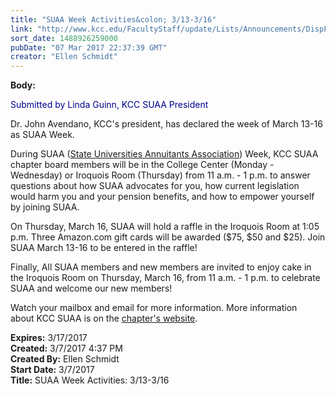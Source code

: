 ```yaml
---
title: "​SUAA Week Activities&colon; 3/13-3/16"
link: "http://www.kcc.edu/FacultyStaff/update/Lists/Announcements/DispForm.aspx?ID=2392"
sort_date: 1488926259000
pubDate: "07 Mar 2017 22:37:39 GMT"
creator: "Ellen Schmidt"
---
```


<div><b>Body:</b> <div class="ExternalClassD95B4826C8474CCD9A17D1524F3CC5FA"><p style="color:darkblue">Submitted by Linda Guinn, KCC SUAA President</p>
<p>Dr. John Avendano, KCC's president, has declared the week of March 13-16 as SUAA Week. </p>
<p>During SUAA (<a href="http://www.suaa.org/">State Universities Annuitants Association</a>) Week, KCC SUAA chapter board members will be in the College Center (Monday - Wednesday) or Iroquois Room (Thursday) from 11 a.m. - 1 p.m. to answer questions about how SUAA advocates for you, how current legislation would harm you and your pension benefits, and how to empower yourself by joining SUAA.</p>
<p>On Thursday, March 16, SUAA will hold a raffle in the Iroquois Room at 1:05 p.m. Three Amazon.com gift cards will be awarded ($75, $50 and $25). Join SUAA March 13-16 to be entered in the raffle!</p>
<p>Finally, All SUAA members and new members are invited to enjoy cake in the Iroquois Room on Thursday, March 16, from 11 a.m. - 1 p.m. to celebrate SUAA and welcome our new members!</p>
<p>Watch your mailbox and email for more information. More information about KCC SUAA is on the <a href="http://kccsuaa.wixsite.com/kcc-suaa-website">chapter's website</a>.</p></div></div>
<div><b>Expires:</b> 3/17/2017</div>
<div><b>Created:</b> 3/7/2017 4:37 PM</div>
<div><b>Created By:</b> Ellen Schmidt</div>
<div><b>Start Date:</b> 3/7/2017</div>
<div><b>Title:</b> ​SUAA Week Activities: 3/13-3/16</div>
